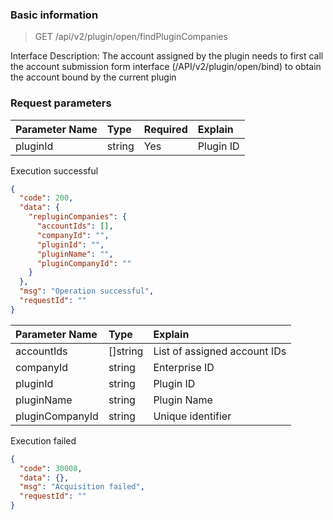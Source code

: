 ### Basic information

> GET /api/v2/plugin/open/findPluginCompanies

Interface Description: The account assigned by the plugin needs to first call the account submission form interface (/API/v2/plugin/open/bind) to obtain the account bound by the current plugin

### Request parameters

|Parameter Name|Type|Required|Explain|
|:----| :-- | :-- | :--- |
| pluginId | string | Yes | Plugin ID |

Execution successful

```json
{
  "code": 200,
  "data": {
    "repluginCompanies": {
      "accountIds": [],
      "companyId": "",
      "pluginId": "",
      "pluginName": "",
      "pluginCompanyId": ""
    }
  },
  "msg": "Operation successful",
  "requestId": ""
}
```

|Parameter Name|Type|Explain|
|:----| :-- | :-- |
|accountIds|[]string|List of assigned account IDs|
|companyId|string|Enterprise ID|
|pluginId|string|Plugin ID|
|pluginName|string|Plugin Name|
|pluginCompanyId|string|Unique identifier|

Execution failed

```json
{
  "code": 30008,
  "data": {},
  "msg": "Acquisition failed",
  "requestId": ""
}
```

